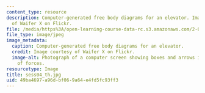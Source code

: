 ```yaml
---
content_type: resource
description: Computer-generated free body diagrams for an elevator. Image courtesy
  of Waifer X on Flickr.
file: /media/https%3A/open-learning-course-data-rc.s3.amazonaws.com/2-003sc-engineering-dynamics-fall-2011/49ba4697a96dbf069a64e4fd5fc93ff3_sess04_th.jpg
file_type: image/jpeg
image_metadata:
  caption: Computer-generated free body diagrams for an elevator.
  credit: Image courtesy of Waifer X on Flickr.
  image-alt: Photograph of a computer screen showing boxes and arrows indicating directions
    of forces.
resourcetype: Image
title: sess04_th.jpg
uid: 49ba4697-a96d-bf06-9a64-e4fd5fc93ff3
---
```

